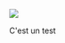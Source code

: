 [![](https://mermaid.ink/img/pako:eNptkE9PhDAQxb9KnavQUFv-9bDGxIOaeDJeDJemjAsR2rXQKBK-u4VV18POoZk383uT9M2gbY0gYcB3j0bjbav2TvWVIaGOr9KjdeR5QPd_uup4t7t8sI2R5A67zpK1j0hjP4hySCbrr8-xR0orsxKkQeVIjz_kuosDGq-WcLYlN12rMSL3m2GDg-viLE0phQh6dL1q6_CneaUqGBvssQIZ2lq5twoqswRO-dE-TUaDHJ3HCJz1-wbkq-qGoPyhVuNvGn_TgzIv1p401m3I5vEY4ZbkxoCc4RMkK3LKGWdlJjKepqxMI5hAFoIKzlkqeJ4kKSuWCL62ownNs4IJXqZ5yRIhrsrlG3bafaY?type=png)](https://mermaid.live/edit#pako:eNptkE9PhDAQxb9KnavQUFv-9bDGxIOaeDJeDJemjAsR2rXQKBK-u4VV18POoZk383uT9M2gbY0gYcB3j0bjbav2TvWVIaGOr9KjdeR5QPd_uup4t7t8sI2R5A67zpK1j0hjP4hySCbrr8-xR0orsxKkQeVIjz_kuosDGq-WcLYlN12rMSL3m2GDg-viLE0phQh6dL1q6_CneaUqGBvssQIZ2lq5twoqswRO-dE-TUaDHJ3HCJz1-wbkq-qGoPyhVuNvGn_TgzIv1p401m3I5vEY4ZbkxoCc4RMkK3LKGWdlJjKepqxMI5hAFoIKzlkqeJ4kKSuWCL62ownNs4IJXqZ5yRIhrsrlG3bafaY)

C'est un test
